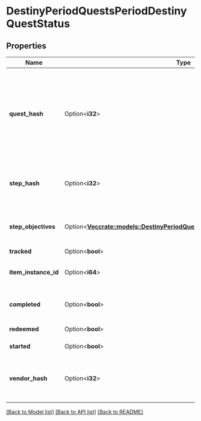 # DestinyPeriodQuestsPeriodDestinyQuestStatus

## Properties

Name | Type | Description | Notes
------------ | ------------- | ------------- | -------------
**quest_hash** | Option<**i32**> | The hash identifier for the Quest Item. (Note: Quests are defined as Items, and thus you would use this to look up the quest's DestinyInventoryItemDefinition). For information on all steps in the quest, you can then examine its DestinyInventoryItemDefinition.setData property for Quest Steps (which are *also* items). You can use the Item Definition to display human readable data about the overall quest. | [optional]
**step_hash** | Option<**i32**> | The hash identifier of the current Quest Step, which is also a DestinyInventoryItemDefinition. You can use this to get human readable data about the current step and what to do in that step. | [optional]
**step_objectives** | Option<[**Vec<crate::models::DestinyPeriodQuestsPeriodDestinyObjectiveProgress>**](Destiny.Quests.DestinyObjectiveProgress.md)> | A step can have multiple objectives. This will give you the progress for each objective in the current step, in the order in which they are rendered in-game. | [optional]
**tracked** | Option<**bool**> | Whether or not the quest is tracked | [optional]
**item_instance_id** | Option<**i64**> | The current Quest Step will be an instanced item in the player's inventory. If you care about that, this is the instance ID of that item. | [optional]
**completed** | Option<**bool**> | Whether or not the whole quest has been completed, regardless of whether or not you have redeemed the rewards for the quest. | [optional]
**redeemed** | Option<**bool**> | Whether or not you have redeemed rewards for this quest. | [optional]
**started** | Option<**bool**> | Whether or not you have started this quest. | [optional]
**vendor_hash** | Option<**i32**> | If the quest has a related Vendor that you should talk to in order to initiate the quest/earn rewards/continue the quest, this will be the hash identifier of that Vendor. Look it up its DestinyVendorDefinition. | [optional]

[[Back to Model list]](../README.md#documentation-for-models) [[Back to API list]](../README.md#documentation-for-api-endpoints) [[Back to README]](../README.md)


